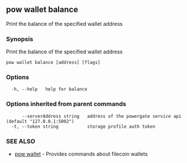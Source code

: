 ## pow wallet balance

Print the balance of the specified wallet address

### Synopsis

Print the balance of the specified wallet address

```
pow wallet balance [address] [flags]
```

### Options

```
  -h, --help   help for balance
```

### Options inherited from parent commands

```
      --serverAddress string   address of the powergate service api (default "127.0.0.1:5002")
  -t, --token string           storage profile auth token
```

### SEE ALSO

* [pow wallet](pow_wallet.md)	 - Provides commands about filecoin wallets

